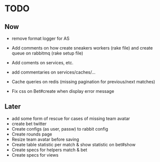 # TODO

## Now

- remove format logger for AS
- Add comments on how create sneakers workers (rake file) and create queue on rabbitmq (rake setup file)
- Add coments on services, etc.
- add commentaries on services/caches/...

- Cache queries on redis (missing pagination for previous/next matches)

- Fix css on Bet#create when display error message

## Later

- add some form of rescue for cases of missing team avatar
- create bet twitter
- Create configs (as user, passw) to rabbit config
- Create rounds page
- Resize team avatar before saving
- Create table statistic per match & show statistic on bet#show
- Create specs for helpers match & bet
- Create specs for views

